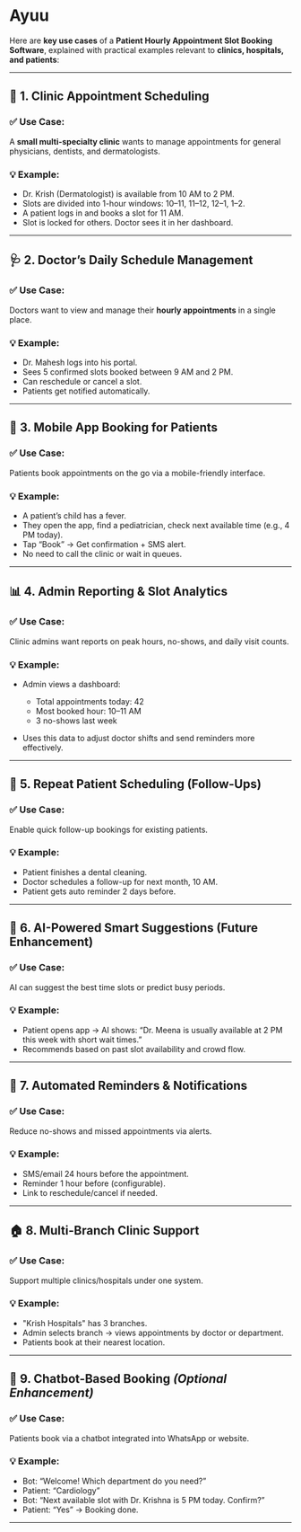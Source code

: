 # Ayuu
Here are **key use cases** of a **Patient Hourly Appointment Slot Booking Software**, explained with practical examples relevant to **clinics, hospitals, and patients**:

---

## 🏥 1. **Clinic Appointment Scheduling**

### ✅ Use Case:

A **small multi-specialty clinic** wants to manage appointments for general physicians, dentists, and dermatologists.

### 💡 Example:

* Dr. Krish (Dermatologist) is available from 10 AM to 2 PM.
* Slots are divided into 1-hour windows: 10–11, 11–12, 12–1, 1–2.
* A patient logs in and books a slot for 11 AM.
* Slot is locked for others. Doctor sees it in her dashboard.

---

## 🩺 2. **Doctor’s Daily Schedule Management**

### ✅ Use Case:

Doctors want to view and manage their **hourly appointments** in a single place.

### 💡 Example:

* Dr. Mahesh logs into his portal.
* Sees 5 confirmed slots booked between 9 AM and 2 PM.
* Can reschedule or cancel a slot.
* Patients get notified automatically.

---

## 📱 3. **Mobile App Booking for Patients**

### ✅ Use Case:

Patients book appointments on the go via a mobile-friendly interface.

### 💡 Example:

* A patient’s child has a fever.
* They open the app, find a pediatrician, check next available time (e.g., 4 PM today).
* Tap “Book” → Get confirmation + SMS alert.
* No need to call the clinic or wait in queues.

---

## 📊 4. **Admin Reporting & Slot Analytics**

### ✅ Use Case:

Clinic admins want reports on peak hours, no-shows, and daily visit counts.

### 💡 Example:

* Admin views a dashboard:

  * Total appointments today: 42
  * Most booked hour: 10–11 AM
  * 3 no-shows last week
* Uses this data to adjust doctor shifts and send reminders more effectively.

---

## 🔁 5. **Repeat Patient Scheduling (Follow-Ups)**

### ✅ Use Case:

Enable quick follow-up bookings for existing patients.

### 💡 Example:

* Patient finishes a dental cleaning.
* Doctor schedules a follow-up for next month, 10 AM.
* Patient gets auto reminder 2 days before.

---

## 🤖 6. **AI-Powered Smart Suggestions** (Future Enhancement)

### ✅ Use Case:

AI can suggest the best time slots or predict busy periods.

### 💡 Example:

* Patient opens app → AI shows: “Dr. Meena is usually available at 2 PM this week with short wait times.”
* Recommends based on past slot availability and crowd flow.

---

## 🧾 7. **Automated Reminders & Notifications**

### ✅ Use Case:

Reduce no-shows and missed appointments via alerts.

### 💡 Example:

* SMS/email 24 hours before the appointment.
* Reminder 1 hour before (configurable).
* Link to reschedule/cancel if needed.

---

## 🏠 8. **Multi-Branch Clinic Support**

### ✅ Use Case:

Support multiple clinics/hospitals under one system.

### 💡 Example:

* "Krish Hospitals" has 3 branches.
* Admin selects branch → views appointments by doctor or department.
* Patients book at their nearest location.

---

## 💬 9. **Chatbot-Based Booking** *(Optional Enhancement)*

### ✅ Use Case:

Patients book via a chatbot integrated into WhatsApp or website.

### 💡 Example:

* Bot: “Welcome! Which department do you need?”
* Patient: “Cardiology”
* Bot: “Next available slot with Dr. Krishna is 5 PM today. Confirm?”
* Patient: “Yes” → Booking done.

---


